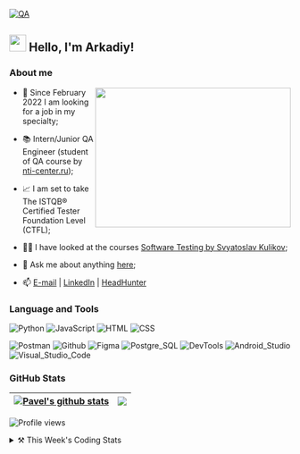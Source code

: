 [![QA](https://media.proglib.io/wp-uploads/2017/09/qa-2-min.png)](https://github.com/Googinot)
## <img src="https://media.giphy.com/media/hvRJCLFzcasrR4ia7z/giphy.gif" width="30px" height="30px"> Hello, I'm Arkadiy!

### About me
<img align="right" src="https://thumbs.gfycat.com/EvilNextDevilfish-small.gif" width="350px" height="250px"/>

- 💼 Since February 2022 I am looking for a job in my specialty;

- 📚 Intern/Junior QA Engineer (student of QA course by [nti-center.ru](https://nti-center.ru/));

- 📈 I am set to take The ISTQB® Certified Tester Foundation Level (CTFL);

- 👨‍💻 I have looked at the courses [Software Testing by Svyatoslav Kulikov](https://elearn.epam.com/courses/course-v1:EPAM+STI+RU/course/);

- 💬 Ask me about anything [here](https://t.me/ArkadiySafronov);

- 📫 [E-mail][email] | [LinkedIn][in] | [HeadHunter][HH]

[email]: <mailto:arkan@bk.ru>
[in]: <https://www.linkedin.com/in/googinot/>
[HH]: <https://hh.ru/resume/cd2ee3bfff09d4bb870039ed1f737369634449>

### Language and Tools
![Python](https://img.shields.io/badge/Python-090909?style=for-the-badge&logo=python&logoColor=4B8BBE)
![JavaScript](https://img.shields.io/badge/JavaScript-090909?style=for-the-badge&logo=JavaScript&logoColor=F0DB4F)
![HTML](https://img.shields.io/badge/HTML-090909?style=for-the-badge&logo=html5&logoColor=E34C26)
![CSS](https://img.shields.io/badge/CSS-090909?style=for-the-badge&logo=css3&logoColor=FF8A27)

![Postman](https://img.shields.io/badge/Postman-090909?style=for-the-badge&logo=postman&logoColor=f76935)
![Github](https://img.shields.io/badge/Github-090909?style=for-the-badge&logo=github&logoColor=8cc4d7)
![Figma](https://img.shields.io/badge/Figma-090909?style=for-the-badge&logo=figma&logoColor=7d5fa6)
![Postgre_SQL](https://img.shields.io/badge/Postgre_SQL-090909?style=for-the-badge&logo=PostgreSQL&logoColor=3BA1BD)
![DevTools](https://img.shields.io/badge/DevTools-090909?style=for-the-badge&logo=googlechrome&logoColor=2674f2)
![Android_Studio](https://img.shields.io/badge/Android_Studio-090909?style=for-the-badge&logo=androidstudio&logoColor=3ad07d)
![Visual_Studio_Code](https://img.shields.io/badge/Visual_Studio_Code-090909?style=for-the-badge&logo=VisualStudioCode&logoColor=0078d7)

### GitHub Stats
| <a href="https://github.com/anuraghazra/github-readme-stats"><img align="center" src="https://github-readme-stats.vercel.app/api?username=googinot&show_icons=true&include_all_commits=true&theme=radical&hide_border=true" alt="Pavel's github stats" /></a> | <a href="https://github.com/anuraghazra/github-readme-stats"><img align="center" src="https://github-readme-stats.vercel.app/api/top-langs/?username=googinot&layout=compact&theme=radical&hide_border=true" /></a> |
| ------------- | ------------- |

![Profile views](https://komarev.com/ghpvc/?username=googinot&style=for-the-badge)

<details>
    <summary>⚒️ This Week's Coding Stats</summary>

<!--START_SECTION:waka-->
**🐱 My GitHub Data** 

> 📦 3.4 kB Used in GitHub's Storage 
 > 
> 🏆 0 Contributions in the Year 2023
 > 
> 🚫 Not Opted to Hire
 > 
> 📜 7 Public Repositories 
 > 
> 🔑 0 Private Repositories 
 > 
**I'm a Night 🦉** 

```text
🌞 Morning                2 commits           ██░░░░░░░░░░░░░░░░░░░░░░░   09.09 % 
🌆 Daytime                2 commits           ██░░░░░░░░░░░░░░░░░░░░░░░   09.09 % 
🌃 Evening                3 commits           ███░░░░░░░░░░░░░░░░░░░░░░   13.64 % 
🌙 Night                  15 commits          █████████████████░░░░░░░░   68.18 % 
```
📅 **I'm Most Productive on Tuesday** 

```text
Monday                   1 commits           █░░░░░░░░░░░░░░░░░░░░░░░░   04.55 % 
Tuesday                  16 commits          ██████████████████░░░░░░░   72.73 % 
Wednesday                1 commits           █░░░░░░░░░░░░░░░░░░░░░░░░   04.55 % 
Thursday                 0 commits           ░░░░░░░░░░░░░░░░░░░░░░░░░   00.00 % 
Friday                   2 commits           ██░░░░░░░░░░░░░░░░░░░░░░░   09.09 % 
Saturday                 1 commits           █░░░░░░░░░░░░░░░░░░░░░░░░   04.55 % 
Sunday                   1 commits           █░░░░░░░░░░░░░░░░░░░░░░░░   04.55 % 
```


📊 **This Week I Spent My Time On** 

```text
💬 Programming Languages: 
No Activity Tracked This Week

🔥 Editors: 
No Activity Tracked This Week
```


 Last Updated on 08/03/2023 01:02:35 UTC
<!--END_SECTION:waka-->
